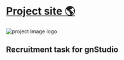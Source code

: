 # [Project site 🌎](https://gn-news-liart.vercel.app/)

![project image logo](https://i.imgur.com/gklIRq7.png)

## Recruitment task for gnStudio
